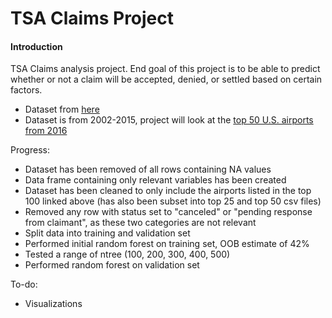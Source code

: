# TSA Claims Project

#### Introduction
TSA Claims analysis project. End goal of this project is to be able to predict whether or not a claim will be accepted, denied, or settled based on certain factors.

- Dataset from [here](https://www.kaggle.com/sreejay222/tsa-claim/data)
- Dataset is from 2002-2015, project will look at the [top 50 U.S. airports from 2016](http://www.fi-aeroweb.com/Top-100-US-Airports.html#PAX)

Progress:

- Dataset has been removed of all rows containing NA values
- Data frame containing only relevant variables has been created
- Dataset has been cleaned to only include the airports listed in the top 100 linked above (has also been subset into top 25 and top 50 csv files)
- Removed any row with status set to "canceled" or "pending response from claimant", as these two categories are not relevant
- Split data into training and validation set
- Performed initial random forest on training set, OOB estimate of 42%
- Tested a range of ntree (100, 200, 300, 400, 500)
- Performed random forest on validation set

To-do:

- Visualizations


